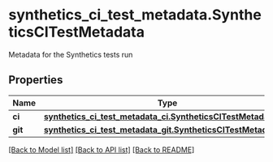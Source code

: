 # synthetics_ci_test_metadata.SyntheticsCITestMetadata

Metadata for the Synthetics tests run
## Properties
Name | Type | Description | Notes
------------ | ------------- | ------------- | -------------
**ci** | [**synthetics_ci_test_metadata_ci.SyntheticsCITestMetadataCi**](SyntheticsCITestMetadataCi.md) |  | [optional] 
**git** | [**synthetics_ci_test_metadata_git.SyntheticsCITestMetadataGit**](SyntheticsCITestMetadataGit.md) |  | [optional] 

[[Back to Model list]](README.md#documentation-for-models) [[Back to API list]](README.md#documentation-for-api-endpoints) [[Back to README]](README.md)


